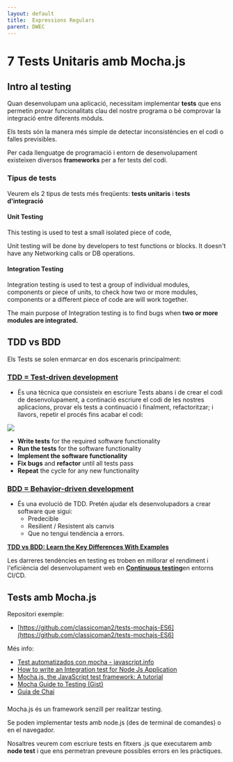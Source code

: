 ```yaml
---
layout: default
title:  Expressions Regulars
parent: DWEC
---
```


# 7 Tests Unitaris amb Mocha.js

## Intro al testing

Quan desenvolupam una aplicació, necessitam implementar **tests** que ens permetin provar funcionalitats clau del nostre programa o bé comprovar la integració entre diferents mòduls.

Els tests són la manera més simple de detectar inconsistències en el codi o falles previsibles.

Per cada llenguatge de programació i entorn de desenvolupament existeixen diversos **frameworks** per a fer tests del codi.

### Tipus de tests

Veurem els 2 tipus de tests més freqüents: **tests unitaris** i **tests d&#39;integració**

#### Unit Testing

This testing is used to test a small isolated piece of code,

Unit testing will be done by developers to test functions or blocks. It doesn&#39;t have any Networking calls or DB operations.

#### Integration Testing

Integration testing is used to test a group of individual modules, components or piece of units, to check how two or more modules, components or a different piece of code are will work together.

The main purpose of Integration testing is to find bugs when **two or more modules are integrated.**

## TDD vs BDD

Els Tests se solen enmarcar en dos escenaris principalment:

### [TDD = Test-driven development](http://agiledata.org/essays/tdd.html#WhatIsTDD)

- És una tècnica que consisteix en escriure Tests abans i de crear el codi de desenvolupament, a continació escriure el codi de les nostres aplicacions, provar els tests a continuació i finalment, refactoritzar; i llavors, repetir el procés fins acabar el codi:

![](RackMultipart20210128-4-rdzzhl_html_3a6d309422f21b.png)

  - **Write tests** for the required software functionality
  - **Run the tests** for the software functionality
  - **Implement the software functionality**
  - **Fix bugs** and **refactor** until all tests pass
  - **Repeat** the cycle for any new functionality

### [BDD = Behavior-driven development](https://blog.logrocket.com/a-quick-and-complete-guide-to-mocha-testing-d0e0ea09f09d/#whatismochajsusedfor)

- És una evolució de TDD. Pretén ajudar els desenvolupadors a crear software que sigui:
  - Predecible
  - Resilient / Resistent als canvis
  - Que no tengui tendència a errors.

[**TDD vs BDD: Learn the Key Differences With Examples**](https://phoenixnap.com/blog/tdd-vs-bdd)

Les darreres tendències en testing es troben en millorar el rendiment i l&#39;eficiència del desenvolupament web en [**Continuous testing**](https://www.synopsys.com/blogs/software-security/continuous-testing-cicd/)en entorns CI/CD.

## Tests amb Mocha.js

Repositori exemple:

- [https://github.com/classicoman2/tests-mochajs-ES6](https://github.com/classicoman2/tests-mochajs-ES6)

Més info:

- [Test automatizados con mocha - javascript.info](https://es.javascript.info/testing-mocha)
- [How to write an Integration test for Node Js Application](https://medium.com/@selvarajchinnasamyks/how-to-write-an-integration-test-for-node-js-application-4a2f4140665f)
- [Mocha.js, the JavaScript test framework: A tutorial](https://blog.logrocket.com/a-quick-and-complete-guide-to-mocha-testing-d0e0ea09f09d/#whatismochajsusedfor)
- [Mocha Guide to Testing (Gist)](https://gist.github.com/samwize/8877226)
- [Guia de Chai](https://www.chaijs.com/)

###


Mocha.js és un framework senzill per realitzar testing.

Se poden implementar tests amb node.js (des de terminal de comandes) o en el navegador.

Nosaltres veurem com escriure tests en fitxers .js que executarem amb **node test** i que ens permetran preveure possibles errors en les pràctiques.